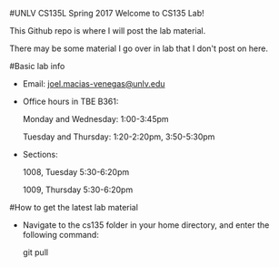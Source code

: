 #UNLV CS135L Spring 2017
Welcome to CS135 Lab! 

This Github repo is where I will post the lab material.

There may be some material I go over in lab that I don't post on here. 

#Basic lab info 
 * Email: joel.macias-venegas@unlv.edu
 * Office hours in TBE B361: 
	
	Monday and Wednesday: 1:00-3:45pm

	Tuesday and Thursday: 1:20-2:20pm, 3:50-5:30pm
 * Sections: 

	1008, Tuesday  5:30-6:20pm

	1009, Thursday 5:30-6:20pm

#How to get the latest lab material
 * Navigate to the cs135 folder in your home directory, and enter the following command:

	git pull

